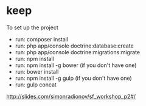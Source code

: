 # keep

To set up the project
- run: composer install
- run: php app/console doctrine:database:create
- run: php app/console doctrine:migrations:migrate
- run: npm install
- run: npm install -g bower (if you don't have one)
- run: bower install
- run: npm install -g gulp (if you don't have one)
- run: gulp concat

http://slides.com/simonradionov/sf_workshop_p2#/
